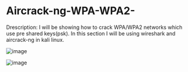 # Aircrack-ng-WPA-WPA2-
Drescription: I will be showing how to crack WPA/WPA2 networks which use pre shared keys(psk).
In this section I will be using wireshark and aircrack-ng in kali linux. 


![image](https://github.com/user-attachments/assets/3aef9eab-d75d-47b6-84fa-d924df7bfc61)



![image](https://github.com/user-attachments/assets/814724d9-641c-4470-9030-3d86f6c5de8f)










